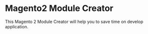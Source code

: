 # Magento2 Module Creator
This Magento 2 Module Creator will help you to save time on develop application.
